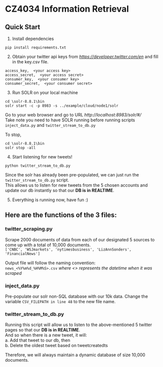 # CZ4034 Information Retrieval

## Quick Start  
1. Install dependencies  
```
pip install requirements.txt
```
  
2. Obtain your twitter api keys from *https://developer.twitter.com/en* and fill in the key.csv file.  
```
access_key,  <your access key>
access_secret,  <your access secret>
consumer_key,  <your consumer key>
consumer_secret,  <your consumer secret>
```  
  
3. Run SOLR on your local machine  
```
cd \solr-8.8.1\bin  
solr start -c -p 8983 -s ../example/cloud/node1/solr
```
Go to your web browser and go to URL *http://localhost:8983/solr/#/*  
Take note you need to have SOLR running before running scripts `inject_data.py` and `twitter_stream_to_db.py`
  
To stop,
```
cd \solr-8.8.1\bin  
solr stop -all
```
  
4. Start listening for new tweets!  
```
python twitter_stream_to_db.py
```
Since the solr has already been pre-populated, we can just run the `twitter_stream_to_db.py` script.  
This allows us to listen for new tweets from the 5 chosen accounts and update our db instantly so that our **DB is in REALTIME**.  
  
5. Everything is running now, have fun :)
  
## Here are the functions of the 3 files:
### twitter_scraping.py
Scrape 2000 documents of data from each of our designated 5 sources to come up with a total of 10,000 documents.  
`['CNBC', 'WSJmarkets', 'nytimesbusiness', 'LizAnnSonders', 'FinancialNews']`
  
Output file will follow the naming convention:  
`news_<%Y%m%d_%H%M%S>.csv` *where <> represents the datetime when it was scraped*  
  
### inject_data.py
Pre-populate our solr non-SQL database with our 10k data. Change the variable `CSV_FILEPATH in line 48` to the new file name.  
  
### twitter_stream_to_db.py
Running this script will allow us to listen to the above-mentioned 5 twitter pages so that our **DB is in REALTIME**.  
And so when there is a new tweet, it will:  
a. Add that tweet to our db, then  
b. Delete the oldest tweet based on tweetcreatedts  
  
Therefore, we will always maintain a dynamic database of size 10,000 documents.
